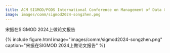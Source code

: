 ```yaml
---
title: ACM SIGMOD/PODS International Conference on Management of Data（SIGMOD 2024）, Santiago, Chile.
image: images/comm/sigmod2024-songzhen.png
---
```


宋振在SIGMOD 2024上做论文报告

{%
  include figure.html
  image="images/comm/sigmod2024-songzhen.png"
  caption="宋振在SIGMOD 2024上做论文报告"
%}